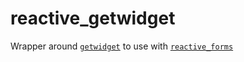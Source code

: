 # reactive_getwidget

Wrapper around [`getwidget`](https://pub.dev/packages/getwidget) to use with [`reactive_forms`](https://pub.dev/packages/reactive_forms)